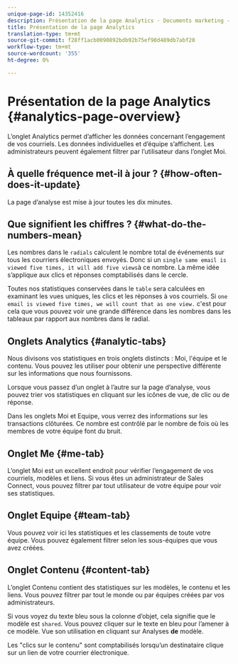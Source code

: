 ```yaml
---
unique-page-id: 14352416
description: Présentation de la page Analytics - Documents marketing - Documentation du produit
title: Présentation de la page Analytics
translation-type: tm+mt
source-git-commit: f28ff1acb0090892bdb92b75ef90d489db7abf20
workflow-type: tm+mt
source-wordcount: '355'
ht-degree: 0%

---
```



# Présentation de la page Analytics {#analytics-page-overview}

L’onglet Analytics permet d’afficher les données concernant l’engagement de vos courriels. Les données individuelles et d’équipe s’affichent. Les administrateurs peuvent également filtrer par l’utilisateur dans l’onglet Moi.

## À quelle fréquence met-il à jour ? {#how-often-does-it-update}

La page d’analyse est mise à jour toutes les dix minutes.

## Que signifient les chiffres ? {#what-do-the-numbers-mean}

Les nombres dans le `radials` calculent le nombre total de événements sur tous les courriers électroniques envoyés. Donc si un `single same email is viewed five times, it will add five views`à ce nombre. La même idée s’applique aux clics et réponses comptabilisés dans le cercle.

Toutes nos statistiques conservées dans le `table` sera calculées en examinant les vues uniques, les clics et les réponses à vos courriels. Si `one email is viewed five times, we will count that as one view.` c&#39;est pour cela que vous pouvez voir une grande différence dans les nombres dans les tableaux par rapport aux nombres dans le radial.

## Onglets Analytics {#analytic-tabs}

Nous divisons vos statistiques en trois onglets distincts : Moi, l&#39;équipe et le contenu. Vous pouvez les utiliser pour obtenir une perspective différente sur les informations que nous fournissons.

Lorsque vous passez d’un onglet à l’autre sur la page d’analyse, vous pouvez trier vos statistiques en cliquant sur les icônes de vue, de clic ou de réponse.

Dans les onglets Moi et Equipe, vous verrez des informations sur les transactions clôturées. Ce nombre est contrôlé par le nombre de fois où les membres de votre équipe font du bruit.

## Onglet Me {#me-tab}

L’onglet Moi est un excellent endroit pour vérifier l’engagement de vos courriels, modèles et liens. Si vous êtes un administrateur de Sales Connect, vous pouvez filtrer par tout utilisateur de votre équipe pour voir ses statistiques.

## Onglet Equipe {#team-tab}

Vous pouvez voir ici les statistiques et les classements de toute votre équipe. Vous pouvez également filtrer selon les sous-équipes que vous avez créées.

## Onglet Contenu {#content-tab}

L’onglet Contenu contient des statistiques sur les modèles, le contenu et les liens. Vous pouvez filtrer par tout le monde ou par équipes créées par vos administrateurs.

Si vous voyez du texte bleu sous la colonne d’objet, cela signifie que le modèle est `shared`. Vous pouvez cliquer sur le texte en bleu pour l’amener à ce modèle. Vue son utilisation en cliquant sur Analyses **de** modèle.

Les &quot;clics sur le contenu&quot; sont comptabilisés lorsqu’un destinataire clique sur un lien de votre courrier électronique.
